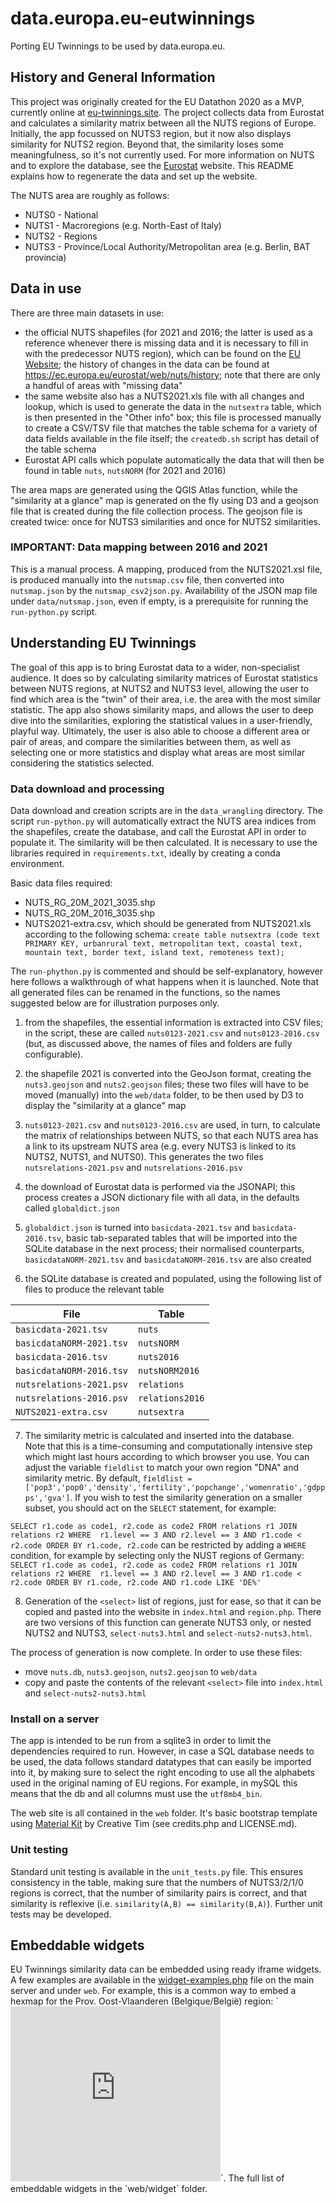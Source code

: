 # data.europa.eu-eutwinnings
Porting EU Twinnings to be used by data.europa.eu.  

## History and General Information
This project was originally created for the EU Datathon 2020 as a MVP, currently online at [eu-twinnings.site](http://eu-twinnings.site). The project collects data from Eurostat and calculates a similarity matrix between all the NUTS regions of Europe. Initially, the app focussed on NUTS3 region, but it now also displays similarity for NUTS2 region. Beyond that, the similarity loses some meaningfulness, so it's not currently used. For more information on NUTS and to explore the database, see the [Eurostat](https://ec.europa.eu/eurostat/data/database) website. This README explains how to regenerate the data and set up the website.

The NUTS area are roughly as follows:

- NUTS0 - National
- NUTS1 - Macroregions (e.g. North-East of Italy)
- NUTS2 - Regions
- NUTS3 - Province/Local Authority/Metropolitan area (e.g. Berlin, BAT provincia)

## Data in use
There are three main datasets in use:
- the official NUTS shapefiles (for 2021 and 2016; the latter is used as a reference whenever there is missing data and it is necessary to fill in with the predecessor NUTS region), which can be found on the [EU Website](https://ec.europa.eu/eurostat/web/gisco/geodata/reference-data/administrative-units-statistical-units/nuts); the history of changes in the data can be found at https://ec.europa.eu/eurostat/web/nuts/history; note that there are only a handful of areas with "missing data"
- the same website also has a NUTS2021.xls file with all changes and lookup, which is used to generate the data in the `nutsextra` table, which is then presented in the "Other info" box; this file is processed manually to create a CSV/TSV file that matches the table schema for a variety of data fields available in the file itself; the `createdb.sh` script has detail of the table schema
- Eurostat API calls which populate automatically the data that will then be found in table `nuts`, `nutsNORM` (for 2021 and 2016)

The area maps are generated using the QGIS Atlas function, while the "similarity at a glance" map is generated on the fly using D3 and a geojson file that is created during the file collection process. The geojson file is created twice: once for NUTS3 similarities and once for NUTS2 similarities.

### IMPORTANT: Data mapping between 2016 and 2021
This is a manual process. A mapping, produced from the NUTS2021.xsl file, is produced manually into the `nutsmap.csv` file, then converted into `nutsmap.json` by the `nutsmap_csv2json.py`. Availability of the JSON map file under `data/nutsmap.json`, even if empty, is a prerequisite for running the `run-python.py` script.

## Understanding EU Twinnings
The goal of this app is to bring Eurostat data to a wider, non-specialist audience.
It does so by calculating similarity matrices of Eurostat statistics between NUTS regions, at NUTS2 and NUTS3 level, allowing the user to find which area is the "twin" of their area, i.e. the area with the most similar statistic. The app also shows similarity maps, and allows the user to deep dive into the similarities, exploring the statistical values in a user-friendly, playful way.
Ultimately, the user is also able to choose a different area or pair of areas, and compare the similarities between them, as well as selecting one or more statistics and display what areas are most similar considering the statistics selected.

### Data download and processing
Data download and creation scripts are in the `data_wrangling` directory. The script `run-python.py` will automatically extract the NUTS area indices from the shapefiles, create the database, and call the Eurostat API in order to populate it. The similarity will be then calculated. It is necessary to use the libraries required in `requirements.txt`, ideally by creating a conda environment.

Basic data files required:
- NUTS_RG_20M_2021_3035.shp
- NUTS_RG_20M_2016_3035.shp
- NUTS2021-extra.csv, which should be generated from NUTS2021.xls according to the following schema: `create table nutsextra (code text PRIMARY KEY, urbanrural text, metropolitan text, coastal text, mountain text, border text, island text, remoteness text);`

The `run-phython.py` is commented and should be self-explanatory, however here follows a walkthrough of what happens when it is launched. Note that all generated files can be renamed in the functions, so the names suggested below are for illustration purposes only.


1. from the shapefiles, the essential information is extracted into CSV files; in the script, these are called `nuts0123-2021.csv` and `nuts0123-2016.csv` (but, as discussed above, the names of files and folders are fully configurable).

2. the shapefile 2021 is converted into the GeoJson format, creating the `nuts3.geojson` and `nuts2.geojson` files; these two files will have to be moved (manually) into the `web/data` folder, to be then used by D3 to display the "similarity at a glance" map

3. `nuts0123-2021.csv` and `nuts0123-2016.csv` are used, in turn, to calculate the matrix of relationships between NUTS, so that each NUTS area has a link to its upstream NUTS area (e.g. every NUTS3 is linked to its NUTS2, NUTS1, and NUTS0). This generates the two files `nutsrelations-2021.psv` and `nutsrelations-2016.psv`

4. the download of Eurostat data is performed via the JSONAPI; this process creates a JSON dictionary file with all data, in the defaults called `globaldict.json`

5. `globaldict.json` is turned into `basicdata-2021.tsv` and `basicdata-2016.tsv`, basic tab-separated tables that will be imported into the SQLite database in the next process; their normalised counterparts, `basicdataNORM-2021.tsv` and `basicdataNORM-2016.tsv` are also created

6. the SQLite database is created and populated, using the following list of files to produce the relevant table

|       File               |       Table       |
| ------------------------ | ----------------- |
|    `basicdata-2021.tsv`  |       `nuts`      |  
| `basicdataNORM-2021.tsv` |     `nutsNORM`    |
|    `basicdata-2016.tsv`  |     `nuts2016`    |
| `basicdataNORM-2016.tsv` |   `nutsNORM2016`  |
| `nutsrelations-2021.psv` |     `relations`   |
| `nutsrelations-2016.psv` |   `relations2016` |
|    `NUTS2021-extra.csv`  |     `nutsextra`   |


7. The similarity metric is calculated and inserted into the database.  
Note that this is a time-consuming and computationally intensive step which might last hours according to which browser you use. You can adjust the variable `fieldlist` to match your own region "DNA" and similarity metric. By default, `fieldlist = ['pop3','pop0','density','fertility','popchange','womenratio','gdppps','gva']`. If you wish to test the similarity generation on a smaller subset, you should act on the `SELECT` statement, for example:

`SELECT r1.code as code1, r2.code as code2 FROM relations r1 JOIN relations r2 WHERE  r1.level == 3 AND r2.level == 3 AND r1.code < r2.code ORDER BY r1.code, r2.code`
can be restricted by adding a `WHERE` condition, for example by selecting only the NUST regions of Germany:
`SELECT r1.code as code1, r2.code as code2 FROM relations r1 JOIN relations r2 WHERE  r1.level == 3 AND r2.level == 3 AND r1.code < r2.code ORDER BY r1.code, r2.code AND r1.code LIKE 'DE%'`

8. Generation of the `<select>` list of regions, just for ease, so that it can be copied and pasted into the website in `index.html` and `region.php`. There are two versions of this function can generate NUTS3 only, or nested NUTS2 and NUTS3, `select-nuts3.html` and `select-nuts2-nuts3.html`.



The process of generation is now complete. In order to use these files:
- move `nuts.db`, `nuts3.geojson`, `nuts2.geojson` to `web/data`
- copy and paste the contents of the relevant `<select>` file into `index.html` and `select-nuts2-nuts3.html`

### Install on a server
The app is intended to be run from a sqlite3 in order to limit the dependencies required to run. However, in case a SQL database needs to be used, the data follows standard datatypes that can easily be imported into it, by making sure to select the right encoding to use all the alphabets used in the original naming of EU regions. For example, in mySQL this means that the db and all columns must use the `utf8mb4_bin`.

The web site is all contained in the `web` folder. It's basic bootstrap template using [Material Kit](https://www.creative-tim.com/product/material-kit) by Creative Tim (see credits.php and LICENSE.md).

### Unit testing
Standard unit testing is available in the `unit_tests.py` file. This ensures consistency in the table, making sure that the numbers of NUTS3/2/1/0 regions is correct, that the number of similarity pairs is correct, and that similarity is reflexive (i.e. `similarity(A,B) == similarity(B,A)`). Further unit tests may be developed.

## Embeddable widgets
EU Twinnings similarity data can be embedded using ready iframe widgets. A few examples are available in the [widget-examples.php](https://eu-twinnings.site/widget-examples.php) file on the main server and under `web`. For example, this is a common way to embed a hexmap for the Prov. Oost-Vlaanderen (Belgique/België) region:
`<iframe src="https://eu-twinnings.site/widget/widget336x280-hexeample.php?nutsid=BE23"
          scrolling="no" style="width: 336px; height: 280px; margin: 0; padding: 0; border: none;">
</iframe>`.  
The full list of embeddable widgets in the `web/widget` folder.
